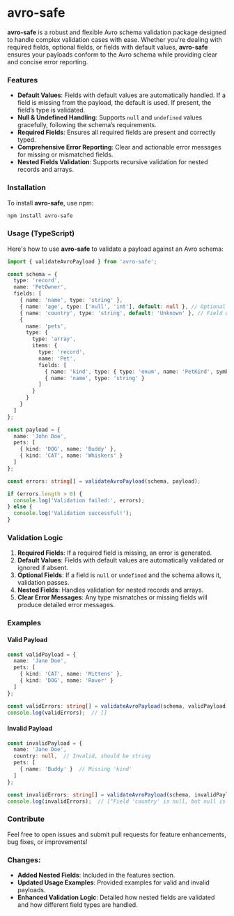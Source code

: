 # avro-safe

**avro-safe** is a robust and flexible Avro schema validation package designed to handle complex validation cases with ease. Whether you're dealing with required fields, optional fields, or fields with default values, **avro-safe** ensures your payloads conform to the Avro schema while providing clear and concise error reporting.

### Features
- **Default Values**: Fields with default values are automatically handled. If a field is missing from the payload, the default is used. If present, the field’s type is validated.
- **Null & Undefined Handling**: Supports `null` and `undefined` values gracefully, following the schema’s requirements.
- **Required Fields**: Ensures all required fields are present and correctly typed.
- **Comprehensive Error Reporting**: Clear and actionable error messages for missing or mismatched fields.
- **Nested Fields Validation**: Supports recursive validation for nested records and arrays.

### Installation

To install **avro-safe**, use npm:

```bash
npm install avro-safe
```

### Usage (TypeScript)

Here's how to use **avro-safe** to validate a payload against an Avro schema:

```typescript
import { validateAvroPayload } from 'avro-safe';

const schema = {
  type: 'record',
  name: 'PetOwner',
  fields: [
    { name: 'name', type: 'string' },
    { name: 'age', type: ['null', 'int'], default: null }, // Optional field with default value
    { name: 'country', type: 'string', default: 'Unknown' }, // Field with default value
    {
      name: 'pets',
      type: {
        type: 'array',
        items: {
          type: 'record',
          name: 'Pet',
          fields: [
            { name: 'kind', type: { type: 'enum', name: 'PetKind', symbols: ['CAT', 'DOG'] } },
            { name: 'name', type: 'string' }
          ]
        }
      }
    }
  ]
};

const payload = {
  name: 'John Doe',
  pets: [
    { kind: 'DOG', name: 'Buddy' },
    { kind: 'CAT', name: 'Whiskers' }
  ]
};

const errors: string[] = validateAvroPayload(schema, payload);

if (errors.length > 0) {
  console.log('Validation failed:', errors);
} else {
  console.log('Validation successful!');
}
```

### Validation Logic

1. **Required Fields**: If a required field is missing, an error is generated.
2. **Default Values**: Fields with default values are automatically validated or ignored if absent.
3. **Optional Fields**: If a field is `null` or `undefined` and the schema allows it, validation passes.
4. **Nested Fields**: Handles validation for nested records and arrays.
5. **Clear Error Messages**: Any type mismatches or missing fields will produce detailed error messages.

### Examples

#### Valid Payload

```typescript
const validPayload = {
  name: 'Jane Doe',
  pets: [
    { kind: 'CAT', name: 'Mittens' },
    { kind: 'DOG', name: 'Rover' }
  ]
};

const validErrors: string[] = validateAvroPayload(schema, validPayload);
console.log(validErrors);  // []
```

#### Invalid Payload

```typescript
const invalidPayload = {
  name: 'Jane Doe',
  country: null,  // Invalid, should be string
  pets: [
    { name: 'Buddy' }  // Missing 'kind'
  ]
};

const invalidErrors: string[] = validateAvroPayload(schema, invalidPayload);
console.log(invalidErrors);  // ["Field 'country' is null, but null is not allowed", "Missing required field: 'kind'"]
```

### Contribute

Feel free to open issues and submit pull requests for feature enhancements, bug fixes, or improvements!

### Changes:
- **Added Nested Fields**: Included in the features section.
- **Updated Usage Examples**: Provided examples for valid and invalid payloads.
- **Enhanced Validation Logic**: Detailed how nested fields are validated and how different field types are handled.
